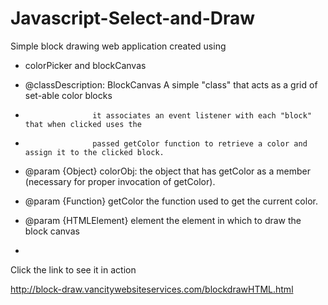Javascript-Select-and-Draw
==========================
Simple block drawing web application created using
 * colorPicker and blockCanvas
 
 
 * @classDescription: BlockCanvas A simple "class" that acts as a grid of set-able color blocks
 *                    it associates an event listener with each "block" that when clicked uses the
 *                    passed getColor function to retrieve a color and assign it to the clicked block.
 * @param {Object} colorObj: the object that has getColor as a member (necessary for proper invocation of getColor).
 * @param {Function} getColor the function used to get the current color.
 * @param {HTMLElement} element the element in which to draw the block canvas
 * 
 
Click the link to see it in action 

http://block-draw.vancitywebsiteservices.com/blockdrawHTML.html
